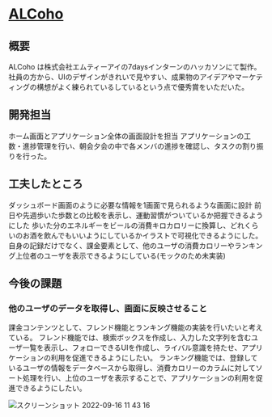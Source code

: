 # [ALCoho](https://team2-app-internship.s3.ap-northeast-1.amazonaws.com/index.html)

## 概要
ALCoho は株式会社エムティーアイの7daysインターンのハッカソンにて製作。
社員の方から、UIのデザインがきれいで見やすい、成果物のアイデアやマーケティングの構想がよく練られているしているという点で優秀賞をいただいた。

## 開発担当
ホーム画面とアプリケーション全体の画面設計を担当
アプリケーションの工数・進捗管理を行い、朝会夕会の中で各メンバの進捗を確認し、タスクの割り振りを行った。

## 工夫したところ
ダッシュボード画面のように必要な情報を1画面で見られるような画面に設計
前日や先週歩いた歩数との比較を表示し、運動習慣がついているか把握できるようにした
歩いた分のエネルギーをビールの消費キロカロリーに換算し、どれくらいのお酒を飲んでもいいようにしているかイラストで可視化できるようにした。
自身の記録だけでなく、課金要素として、他のユーザの消費カロリーやランキング上位者のユーザを表示できるようにしている(モックのため未実装)

## 今後の課題

### 他のユーザのデータを取得し、画面に反映させること
課金コンテンツとして、フレンド機能とランキング機能の実装を行いたいと考えている。
フレンド機能では、検索ボックスを作成し、入力した文字列を含むユーザ一覧を表示し、フォローできるUIを作成し、ライバル意識を持たせ、アプリケーションの利用を促進できるようにしたい。
ランキング機能では、登録しているユーザの情報をデータベースから取得し、消費カロリーのカラムに対してソート処理を行い、上位のユーザを表示することで、アプリケーションの利用を促進できるようにしたい。

![スクリーンショット 2022-09-16 11 43 16](https://user-images.githubusercontent.com/67742985/190574599-8481a6e2-11f7-4e03-bc8c-4fd0bb320e0e.png)

